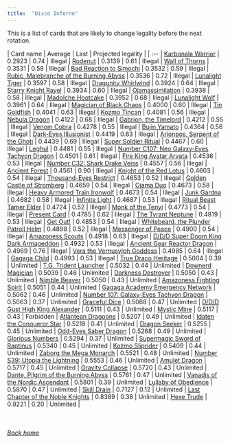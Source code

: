 ```yaml
---
title:  "Disco Inferno"
---
```


This is a list of cards that are likely to change legality before the next rotation.

| Card name | Average | Last | Projected legality |
| :-- |
[Karbonala Warrior](https://db.ygoprodeck.com/card/?search=Karbonala%20Warrior) | 0.2923 | 0.74 | Illegal |
[Rodenut](https://db.ygoprodeck.com/card/?search=Rodenut) | 0.3139 | 0.61 | Illegal |
[Wall of Thorns](https://db.ygoprodeck.com/card/?search=Wall%20of%20Thorns) | 0.3531 | 0.58 | Illegal |
[Bad Reaction to Simochi](https://db.ygoprodeck.com/card/?search=Bad%20Reaction%20to%20Simochi) | 0.3532 | 0.59 | Illegal |
[Rubic, Malebranche of the Burning Abyss](https://db.ygoprodeck.com/card/?search=Rubic,%20Malebranche%20of%20the%20Burning%20Abyss) | 0.3536 | 0.72 | Illegal |
[Lunalight Tiger](https://db.ygoprodeck.com/card/?search=Lunalight%20Tiger) | 0.3597 | 0.58 | Illegal |
[Dragunity Whirlwind](https://db.ygoprodeck.com/card/?search=Dragunity%20Whirlwind) | 0.3924 | 0.64 | Illegal |
[Starry Knight Rayel](https://db.ygoprodeck.com/card/?search=Starry%20Knight%20Rayel) | 0.3934 | 0.60 | Illegal |
[Ojamassimilation](https://db.ygoprodeck.com/card/?search=Ojamassimilation) | 0.3938 | 0.58 | Illegal |
[Madolche Hootcake](https://db.ygoprodeck.com/card/?search=Madolche%20Hootcake) | 0.3952 | 0.68 | Illegal |
[Lunalight Wolf](https://db.ygoprodeck.com/card/?search=Lunalight%20Wolf) | 0.3961 | 0.64 | Illegal |
[Magician of Black Chaos](https://db.ygoprodeck.com/card/?search=Magician%20of%20Black%20Chaos) | 0.4000 | 0.60 | Illegal |
[Tin Goldfish](https://db.ygoprodeck.com/card/?search=Tin%20Goldfish) | 0.4041 | 0.63 | Illegal |
[Kozmo Tincan](https://db.ygoprodeck.com/card/?search=Kozmo%20Tincan) | 0.4081 | 0.56 | Illegal |
[Nebula Dragon](https://db.ygoprodeck.com/card/?search=Nebula%20Dragon) | 0.4122 | 0.68 | Illegal |
[Gabrion, the Timelord](https://db.ygoprodeck.com/card/?search=Gabrion,%20the%20Timelord) | 0.4212 | 0.55 | Illegal |
[Venom Cobra](https://db.ygoprodeck.com/card/?search=Venom%20Cobra) | 0.4278 | 0.55 | Illegal |
[Bujin Yamato](https://db.ygoprodeck.com/card/?search=Bujin%20Yamato) | 0.4364 | 0.56 | Illegal |
[Dark-Eyes Illusionist](https://db.ygoprodeck.com/card/?search=Dark-Eyes%20Illusionist) | 0.4419 | 0.63 | Illegal |
[Arionpos, Serpent of the Ghoti](https://db.ygoprodeck.com/card/?search=Arionpos,%20Serpent%20of%20the%20Ghoti) | 0.4439 | 0.69 | Illegal |
[Super Soldier Ritual](https://db.ygoprodeck.com/card/?search=Super%20Soldier%20Ritual) | 0.4467 | 0.60 | Illegal |
[Leghul](https://db.ygoprodeck.com/card/?search=Leghul) | 0.4481 | 0.55 | Illegal |
[Number C107: Neo Galaxy-Eyes Tachyon Dragon](https://db.ygoprodeck.com/card/?search=Number%20C107:%20Neo%20Galaxy-Eyes%20Tachyon%20Dragon) | 0.4501 | 0.61 | Illegal |
[Fire King Avatar Arvata](https://db.ygoprodeck.com/card/?search=Fire%20King%20Avatar%20Arvata) | 0.4536 | 0.53 | Illegal |
[Number C32: Shark Drake Veiss](https://db.ygoprodeck.com/card/?search=Number%20C32:%20Shark%20Drake%20Veiss) | 0.4557 | 0.56 | Illegal |
[Ancient Forest](https://db.ygoprodeck.com/card/?search=Ancient%20Forest) | 0.4561 | 0.90 | Illegal |
[Knight of the Red Lotus](https://db.ygoprodeck.com/card/?search=Knight%20of%20the%20Red%20Lotus) | 0.4603 | 0.54 | Illegal |
[Thousand-Eyes Restrict](https://db.ygoprodeck.com/card/?search=Thousand-Eyes%20Restrict) | 0.4653 | 0.52 | Illegal |
[Golden Castle of Stromberg](https://db.ygoprodeck.com/card/?search=Golden%20Castle%20of%20Stromberg) | 0.4659 | 0.54 | Illegal |
[Ojama Duo](https://db.ygoprodeck.com/card/?search=Ojama%20Duo) | 0.4673 | 0.58 | Illegal |
[Heavy Armored Train Ironwolf](https://db.ygoprodeck.com/card/?search=Heavy%20Armored%20Train%20Ironwolf) | 0.4673 | 0.54 | Illegal |
[Junk Gardna](https://db.ygoprodeck.com/card/?search=Junk%20Gardna) | 0.4682 | 0.58 | Illegal |
[Infinite Light](https://db.ygoprodeck.com/card/?search=Infinite%20Light) | 0.4687 | 0.53 | Illegal |
[Ritual Beast Tamer Elder](https://db.ygoprodeck.com/card/?search=Ritual%20Beast%20Tamer%20Elder) | 0.4724 | 0.52 | Illegal |
[Monk of the Tenyi](https://db.ygoprodeck.com/card/?search=Monk%20of%20the%20Tenyi) | 0.4773 | 0.54 | Illegal |
[Present Card](https://db.ygoprodeck.com/card/?search=Present%20Card) | 0.4785 | 0.62 | Illegal |
[The Tyrant Neptune](https://db.ygoprodeck.com/card/?search=The%20Tyrant%20Neptune) | 0.4819 | 0.53 | Illegal |
[Get Out!](https://db.ygoprodeck.com/card/?search=Get%20Out!) | 0.4853 | 0.54 | Illegal |
[Whitebeard, the Plunder Patroll Helm](https://db.ygoprodeck.com/card/?search=Whitebeard,%20the%20Plunder%20Patroll%20Helm) | 0.4898 | 0.52 | Illegal |
[Messenger of Peace](https://db.ygoprodeck.com/card/?search=Messenger%20of%20Peace) | 0.4900 | 0.54 | Illegal |
[Amazoness Scouts](https://db.ygoprodeck.com/card/?search=Amazoness%20Scouts) | 0.4918 | 0.63 | Illegal |
[D/D/D Super Doom King Dark Armageddon](https://db.ygoprodeck.com/card/?search=D/D/D%20Super%20Doom%20King%20Dark%20Armageddon) | 0.4932 | 0.53 | Illegal |
[Ancient Gear Reactor Dragon](https://db.ygoprodeck.com/card/?search=Ancient%20Gear%20Reactor%20Dragon) | 0.4969 | 0.76 | Illegal |
[Vera the Vernusylph Goddess](https://db.ygoprodeck.com/card/?search=Vera%20the%20Vernusylph%20Goddess) | 0.4985 | 0.64 | Illegal |
[Gagaga Child](https://db.ygoprodeck.com/card/?search=Gagaga%20Child) | 0.4993 | 0.53 | Illegal |
[True Draco Heritage](https://db.ygoprodeck.com/card/?search=True%20Draco%20Heritage) | 0.5004 | 0.39 | Unlimited |
[T.G. Trident Launcher](https://db.ygoprodeck.com/card/?search=T.G.%20Trident%20Launcher) | 0.5032 | 0.44 | Unlimited |
[Downerd Magician](https://db.ygoprodeck.com/card/?search=Downerd%20Magician) | 0.5039 | 0.46 | Unlimited |
[Darkness Destroyer](https://db.ygoprodeck.com/card/?search=Darkness%20Destroyer) | 0.5050 | 0.43 | Unlimited |
[Nimble Beaver](https://db.ygoprodeck.com/card/?search=Nimble%20Beaver) | 0.5050 | 0.43 | Unlimited |
[Amazoness Fighting Spirit](https://db.ygoprodeck.com/card/?search=Amazoness%20Fighting%20Spirit) | 0.5051 | 0.44 | Unlimited |
[Gagaga Academy Emergency Network](https://db.ygoprodeck.com/card/?search=Gagaga%20Academy%20Emergency%20Network) | 0.5062 | 0.46 | Unlimited |
[Number 107: Galaxy-Eyes Tachyon Dragon](https://db.ygoprodeck.com/card/?search=Number%20107:%20Galaxy-Eyes%20Tachyon%20Dragon) | 0.5063 | 0.37 | Unlimited |
[Graceful Dice](https://db.ygoprodeck.com/card/?search=Graceful%20Dice) | 0.5068 | 0.47 | Unlimited |
[D/D/D Gust High King Alexander](https://db.ygoprodeck.com/card/?search=D/D/D%20Gust%20High%20King%20Alexander) | 0.5111 | 0.43 | Unlimited |
[Mystic Mine](https://db.ygoprodeck.com/card/?search=Mystic%20Mine) | 0.5117 | 0.43 | Forbidden |
[Atlantean Dragoons](https://db.ygoprodeck.com/card/?search=Atlantean%20Dragoons) | 0.5207 | 0.49 | Unlimited |
[Idaten the Conqueror Star](https://db.ygoprodeck.com/card/?search=Idaten%20the%20Conqueror%20Star) | 0.5218 | 0.41 | Unlimited |
[Dragon Seeker](https://db.ygoprodeck.com/card/?search=Dragon%20Seeker) | 0.5255 | 0.45 | Unlimited |
[Odd-Eyes Saber Dragon](https://db.ygoprodeck.com/card/?search=Odd-Eyes%20Saber%20Dragon) | 0.5268 | 0.49 | Unlimited |
[Glorious Numbers](https://db.ygoprodeck.com/card/?search=Glorious%20Numbers) | 0.5294 | 0.37 | Unlimited |
[Supermagic Sword of Raptinus](https://db.ygoprodeck.com/card/?search=Supermagic%20Sword%20of%20Raptinus) | 0.5340 | 0.45 | Unlimited |
[Kozmo Sliprider](https://db.ygoprodeck.com/card/?search=Kozmo%20Sliprider) | 0.5409 | 0.44 | Unlimited |
[Zaborg the Mega Monarch](https://db.ygoprodeck.com/card/?search=Zaborg%20the%20Mega%20Monarch) | 0.5521 | 0.48 | Unlimited |
[Number S39: Utopia the Lightning](https://db.ygoprodeck.com/card/?search=Number%20S39:%20Utopia%20the%20Lightning) | 0.5553 | 0.46 | Unlimited |
[Amulet Dragon](https://db.ygoprodeck.com/card/?search=Amulet%20Dragon) | 0.5717 | 0.45 | Unlimited |
[Gravity Collapse](https://db.ygoprodeck.com/card/?search=Gravity%20Collapse) | 0.5720 | 0.43 | Unlimited |
[Dante, Pilgrim of the Burning Abyss](https://db.ygoprodeck.com/card/?search=Dante,%20Pilgrim%20of%20the%20Burning%20Abyss) | 0.5761 | 0.47 | Unlimited |
[Vanadis of the Nordic Ascendant](https://db.ygoprodeck.com/card/?search=Vanadis%20of%20the%20Nordic%20Ascendant) | 0.5801 | 0.39 | Unlimited |
[Lullaby of Obedience](https://db.ygoprodeck.com/card/?search=Lullaby%20of%20Obedience) | 0.5870 | 0.47 | Unlimited |
[Skill Drain](https://db.ygoprodeck.com/card/?search=Skill%20Drain) | 0.7127 | 0.12 | Unlimited |
[Last Chapter of the Noble Knights](https://db.ygoprodeck.com/card/?search=Last%20Chapter%20of%20the%20Noble%20Knights) | 0.8389 | 0.38 | Unlimited |
[Hexe Trude](https://db.ygoprodeck.com/card/?search=Hexe%20Trude) | 0.9221 | 0.20 | Unlimited |

<br>

###### [Back home](index)